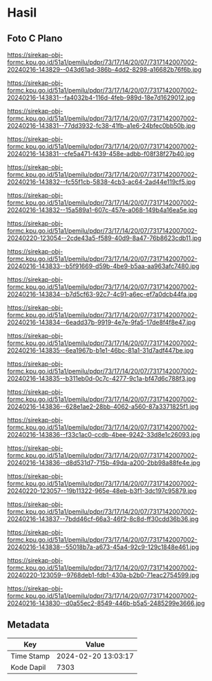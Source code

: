 # Hasil

## Foto C Plano

https://sirekap-obj-formc.kpu.go.id/51a1/pemilu/pdpr/73/17/14/20/07/7317142007002-20240216-143829--043d61ad-386b-4dd2-8298-a16682b76f6b.jpg

https://sirekap-obj-formc.kpu.go.id/51a1/pemilu/pdpr/73/17/14/20/07/7317142007002-20240216-143831--fa4032b4-116d-4feb-989d-18e7d1629012.jpg

https://sirekap-obj-formc.kpu.go.id/51a1/pemilu/pdpr/73/17/14/20/07/7317142007002-20240216-143831--77dd3932-fc38-41fb-a1e6-24bfec0bb50b.jpg

https://sirekap-obj-formc.kpu.go.id/51a1/pemilu/pdpr/73/17/14/20/07/7317142007002-20240216-143831--cfe5a471-f439-458e-adbb-f08f38f27b40.jpg

https://sirekap-obj-formc.kpu.go.id/51a1/pemilu/pdpr/73/17/14/20/07/7317142007002-20240216-143832--fc55f1cb-5838-4cb3-ac64-2ad44e119cf5.jpg

https://sirekap-obj-formc.kpu.go.id/51a1/pemilu/pdpr/73/17/14/20/07/7317142007002-20240216-143832--15a589a1-607c-457e-a068-149b4a16ea5e.jpg

https://sirekap-obj-formc.kpu.go.id/51a1/pemilu/pdpr/73/17/14/20/07/7317142007002-20240220-123054--2cde43a5-f589-40d9-8a47-76b8623cdb11.jpg

https://sirekap-obj-formc.kpu.go.id/51a1/pemilu/pdpr/73/17/14/20/07/7317142007002-20240216-143833--b5f91669-d59b-4be9-b5aa-aa963afc7480.jpg

https://sirekap-obj-formc.kpu.go.id/51a1/pemilu/pdpr/73/17/14/20/07/7317142007002-20240216-143834--b7d5cf63-92c7-4c91-a6ec-ef7a0dcb44fa.jpg

https://sirekap-obj-formc.kpu.go.id/51a1/pemilu/pdpr/73/17/14/20/07/7317142007002-20240216-143834--6eadd37b-9919-4e7e-9fa5-17de8f4f8e47.jpg

https://sirekap-obj-formc.kpu.go.id/51a1/pemilu/pdpr/73/17/14/20/07/7317142007002-20240216-143835--6ea1967b-b1e1-46bc-81a1-31d7adf447be.jpg

https://sirekap-obj-formc.kpu.go.id/51a1/pemilu/pdpr/73/17/14/20/07/7317142007002-20240216-143835--b311eb0d-0c7c-4277-9c1a-bf47d6c788f3.jpg

https://sirekap-obj-formc.kpu.go.id/51a1/pemilu/pdpr/73/17/14/20/07/7317142007002-20240216-143836--628e1ae2-28bb-4062-a560-87a3371825f1.jpg

https://sirekap-obj-formc.kpu.go.id/51a1/pemilu/pdpr/73/17/14/20/07/7317142007002-20240216-143836--f33c1ac0-ccdb-4bee-9242-33d8e1c26093.jpg

https://sirekap-obj-formc.kpu.go.id/51a1/pemilu/pdpr/73/17/14/20/07/7317142007002-20240216-143836--d8d531d7-715b-49da-a200-2bb98a88fe4e.jpg

https://sirekap-obj-formc.kpu.go.id/51a1/pemilu/pdpr/73/17/14/20/07/7317142007002-20240220-123057--19b11322-965e-48eb-b3f1-3dc197c95879.jpg

https://sirekap-obj-formc.kpu.go.id/51a1/pemilu/pdpr/73/17/14/20/07/7317142007002-20240216-143837--7bdd46cf-66a3-46f2-8c8d-ff30cdd36b36.jpg

https://sirekap-obj-formc.kpu.go.id/51a1/pemilu/pdpr/73/17/14/20/07/7317142007002-20240216-143838--55018b7a-a673-45a4-92c9-129c1848e461.jpg

https://sirekap-obj-formc.kpu.go.id/51a1/pemilu/pdpr/73/17/14/20/07/7317142007002-20240220-123059--9768deb1-fdb1-430a-b2b0-71eac2754599.jpg

https://sirekap-obj-formc.kpu.go.id/51a1/pemilu/pdpr/73/17/14/20/07/7317142007002-20240216-143830--d0a55ec2-8549-446b-b5a5-2485299e3666.jpg


## Metadata

| Key        | Value               |
| ---------- | ------------------- |
| Time Stamp | 2024-02-20 13:03:17 |
| Kode Dapil | 7303                |



